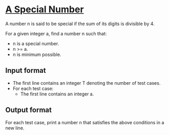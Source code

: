 # [A Special Number][link]

A number n is said to be special if the sum of its digits is divisible by 4.

For a given integer a, find a number n such that:

- n is a special number.
- n >= a.
- n is minimum possible.

## Input format

- The first line contains an integer T denoting the number of test cases.
- For each test case:
  - The first line contains an integer a.

## Output format

For each test case, print a number n that satisfies the above conditions in a new line.

[link]: https://www.hackerearth.com/practice/basic-programming/implementation/basics-of-implementation/practice-problems/algorithm/special-number-9-a0cda359/
